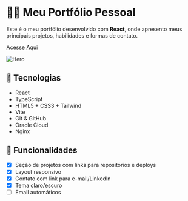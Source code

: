 # 🧑‍💻 Meu Portfólio Pessoal

Este é o meu portfólio desenvolvido com **React**, onde apresento meus principais projetos, habilidades e formas de contato.

[Acesse Aqui](https://lcstoti.dev) 

![Hero](https://github.com/user-attachments/assets/a9a5c2db-79ef-42e8-b4c6-866870a54d94)

## 🚀 Tecnologias

- React
- TypeScript
- HTML5 + CSS3 + Tailwind
- Vite
- Git & GitHub
- Oracle Cloud
- Nginx

## 📸 Funcionalidades

- [x] Seção de projetos com links para repositórios e deploys
- [x] Layout responsivo
- [x] Contato com link para e-mail/LinkedIn
- [x] Tema claro/escuro
- [ ] Email automáticos
